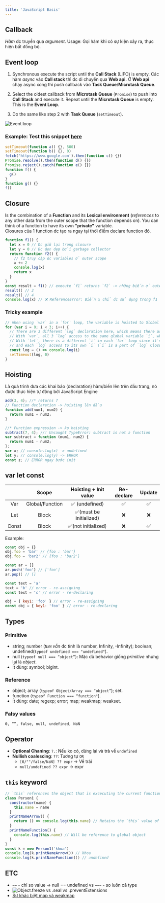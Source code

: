 ```yaml
---
title: 'JavaScript Basis'
---
```


## Callback

_Hàm_ dc truyền qua _argument_.
Usage: Gọi hàm khi có sự kiện xảy ra, thực hiện bất đồng bộ.

## Event loop

1. Synchronous execute the script until the **Call Stack** (LIFO) is empty. Các hàm _async_ vào **Call stack** thì dc di chuyển qua **Web api**. Ở **Web api** chạy async xong thì push callback vào **Task Queue**/**Microtask Queue**.

2. Select the oldest callback from **Microtask Queue** (`Promise`) to push into **Call Stack** and execute it. Repeat until the **Microtask Queue** is empty. This is the **Event Loop**.

3. Do the same like step 2 with **Task Queue** (`setTimeout`).

![Event loop](https://i.imgur.com/E1AuR7A.png)

### Example: Test this snippet [here](https://www.jsv9000.app/)

```js
setTimeout(function a() {}, 500)
setTimeout(function b() {}, 0)
fetch('https://www.google.com').then(function c() {})
Promise.resolve().then(function d() {})
Promise.reject().catch(function e() {})
function f() {
  g()
}
function g() {}
f()
```

## Closure

Is the combination of a **Function** and its **Lexical environment** (_references_ to any other data from the outer scope that the function depends on). You can think of a function to have its own **"private"** variable.  
Closures của 1 function dc tạo ra ngay tại thời điểm declare function đó.

```js
function f1() {
  let x = 0 // Dc giữ lại trong closure
  let y = 0 // Dc dọn dẹp bởi garbage collector
  return function f2() {
    // f2 truy cập dc variables ở outer scope
    x += 2
    console.log(x)
    return x
  }
}
const result = f1() // execute `f1` returns `f2` -> những biến ở outer scope của f2 sẽ dc giữ lại.
result() // 2
result() // 4
console.log(x) // ❌ ReferenceError: Biến x chỉ dc sử dụng trong f1
```

### Tricky example

```js
// When using `var` in a `for` loop, the variable is hoisted to Global Scope.
for (var i = 0; i < 3; i++) {
  // There are 3 different `log` declaration here, which means there are 3 different Closures
  // With `var`, all 3 `log` access to the same global variable `i`, which after the loop, is 3.
  // With `let`, there is a different `i` in each `for` loop since it's Block Scope
  // and each `log` access to its own `i` (`i` is a part of `log` Closure).
  const log = () => console.log(i)
  setTimeout(log, 0)
}
```

## Hoisting

Là quá trình đưa các khai báo (declaration) hàm/biến lên trên đầu trang, nó được thực hiện tự động bởi JavaScript Engine

```js
add(3, 4); //* returns 7
// Function declaretion -> hoisting lên đầu
function add(num1, num2) {
  return num1 + num2;
}

//* Function expression -> ko hoisting
subtract(7, 4); //! Uncaught TypeError: subtract is not a function
var subtract = function (num1, num2) {
  return num1 - num2;
};
var x; // console.log(x) -> undefined
let y; // console.log(y) -> ERROR
const z; // ERROR ngay bước init
```

## var let const

|       |      Scope      |  Hoisting + Init value  | Re-declare | Update |
| :---: | :-------------: | :---------------------: | :--------: | :----: |
|  Var  | Global/Function |     ✅ (undefined)      |     ✅     |   ✅   |
|  Let  |      Block      | ✅(must be initialized) |     ❌     |   ❌   |
| Const |      Block      |   ✅(not initialized)   |     ❌     |   ✅   |

Example:

```js
const obj = {}
obj.foo = 'bar' // {foo : 'bar'}
obj.foo = 'bar2' // {foo : 'bar2'}

const ar = []
ar.push('foo') // ['foo']
ar.pop() // []
```

```js
const text = 'a'
text = 'b' // error - re-assigning
const text = 'c' // error - re-declaring

obj = { key1: 'foo' } // error - re-assigning
const obj = { key1: 'foo' } // error - re-declaring
```

## Types

### Primitive

- string; number (`NaN` _vẫn_ đc tính là number, Infinity, -Infinity); boolean; undefined(`typeof undefined === "undefined"`).
- null (`typeof null === “object”`): Mặc dù behavior giống _primitive_ nhưng lại là _object_.
- Ít dùng: symbol; bigint.

### Reference

- object; array (`typeof Object/Array === “object”`); set.
- function (`typeof Function === “function"`).
- Ít dùng: date; regexp; error; map; weakmap; weakset.

### Falsy values

`0, “”, false, null, undefined, NaN`

## Operator

- **Optional Chaning**: `?.`: Nếu ko có, dừng lại và trả về `undefined`
- **Nullish coalescing**: `??`: Tương tự `OR`
  - `[0/""/false/NaN] ?? expr` &rarr; Vế trái
  - `null/undefined ?? expr` &rarr; expr

## `this` keyword

```js
// `this` references the object that is excecuting the current function
class Person1 {
  constructor(name) {
    this.name = name
  }
  printNameArrow() {
    return () => console.log(this.name) // Retains the `this` value of the function's lexical environment
  }
  printNameFunction() {
    console.log(this.name) // Will be reference to global object
  }
}
const k = new Person1('khoa')
console.log(k.printNameArrow()) // khoa
console.log(k.printNameFunction()) // undefined
```

## ETC

- `==` - chỉ so value &rarr; null == undefined vs `===` - so luôn cả type
- ![Object.freeze vs .seal vs .preventExtensions ](https://imgur.com/SsK9doN.png)
- [Sự khác biệt map và weakmap](https://kieblog.vn/javascript-su-khac-biet-map-va-weakmap/)

